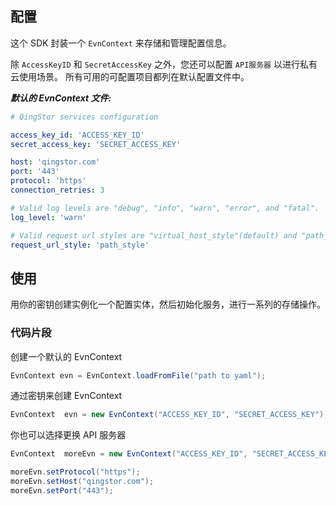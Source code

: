 ## 配置

这个 SDK 封装一个 `EvnContext` 来存储和管理配置信息。

除 `AccessKeyID` 和 `SecretAccessKey` 之外，您还可以配置 `API服务器` 以进行私有云使用场景。 所有可用的可配置项目都列在默认配置文件中。

___默认的 EvnContext 文件:___

``` yaml
# QingStor services configuration

access_key_id: 'ACCESS_KEY_ID'
secret_access_key: 'SECRET_ACCESS_KEY'

host: 'qingstor.com'
port: '443'
protocol: 'https'
connection_retries: 3

# Valid log levels are "debug", "info", "warn", "error", and "fatal".
log_level: 'warn'

# Valid request url styles are "virtual_host_style"(default) and "path_style"
request_url_style: 'path_style'

```

## 使用

用你的密钥创建实例化一个配置实体，然后初始化服务，进行一系列的存储操作。

### 代码片段

创建一个默认的 EvnContext

``` java
EvnContext evn = EvnContext.loadFromFile("path to yaml");
```

通过密钥来创建 EvnContext

``` java
EvnContext  evn = new EvnContext("ACCESS_KEY_ID", "SECRET_ACCESS_KEY");
```

你也可以选择更换 API 服务器

``` java
EvnContext  moreEvn = new EvnContext("ACCESS_KEY_ID", "SECRET_ACCESS_KEY");

moreEvn.setProtocol("https");
moreEvn.setHost("qingstor.com");
moreEvn.setPort("443");
```
